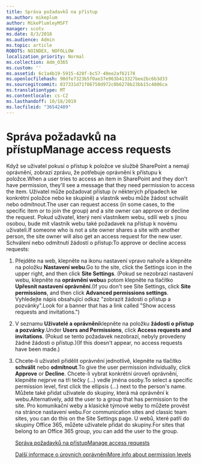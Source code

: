 ```yaml
---
title: Správa požadavků na přístup
ms.author: mikeplum
author: MikePlumleyMSFT
manager: scotv
ms.date: 8/3/2018
ms.audience: Admin
ms.topic: article
ROBOTS: NOINDEX, NOFOLLOW
localization_priority: Normal
ms.collection: Adm_O365
ms.custom: ''
ms.assetid: 6c1a4b19-5915-428f-bc57-40ee2af62178
ms.openlocfilehash: 90dfe7323b5f0ae37e963b413327bee2bc6b3d33
ms.sourcegitcommit: 037331d71f06750d972c0b6278b23bb15c4806ca
ms.translationtype: MT
ms.contentlocale: cs-CZ
ms.lasthandoff: 10/18/2019
ms.locfileid: "36542489"
---
```

# <a name="manage-access-requests"></a><span data-ttu-id="b2be3-102">Správa požadavků na přístup</span><span class="sxs-lookup"><span data-stu-id="b2be3-102">Manage access requests</span></span>

<span data-ttu-id="b2be3-103">Když se uživatel pokusí o přístup k položce ve službě SharePoint a nemají oprávnění, zobrazí zprávu, že potřebuje oprávnění k přístupu k položce.</span><span class="sxs-lookup"><span data-stu-id="b2be3-103">When a user tries to access an item in SharePoint and they don't have permission, they'll see a message that they need permission to access the item.</span></span> <span data-ttu-id="b2be3-104">Uživatel může požadovat přístup (v některých případech ke konkrétní položce nebo ke skupině) a vlastník webu může žádost schválit nebo odmítnout.</span><span class="sxs-lookup"><span data-stu-id="b2be3-104">The user can request access (in some cases, to the specific item or to join the group) and a site owner can approve or decline the request.</span></span> <span data-ttu-id="b2be3-105">Pokud uživatel, který není vlastníkem webu, sdílí web s jinou osobou, bude mít vlastník webu také požadavek na přístup k novému uživateli.</span><span class="sxs-lookup"><span data-stu-id="b2be3-105">If someone who is not a site owner shares a site with another person, the site owner will also get an access request for the new user.</span></span> <span data-ttu-id="b2be3-106">Schválení nebo odmítnutí žádostí o přístup:</span><span class="sxs-lookup"><span data-stu-id="b2be3-106">To approve or decline access requests:</span></span>
  
1. <span data-ttu-id="b2be3-107">Přejděte na web, klepněte na ikonu nastavení vpravo nahoře a klepněte na položku **Nastavení webu**.</span><span class="sxs-lookup"><span data-stu-id="b2be3-107">Go to the site, click the Settings icon in the upper right, and then click **Site Settings**.</span></span> <span data-ttu-id="b2be3-108">(Pokud se nezobrazí nastavení webu, klepněte na **oprávnění webu**a potom klepněte na tlačítko **Upřesnit nastavení oprávnění**.</span><span class="sxs-lookup"><span data-stu-id="b2be3-108">(If you don't see Site Settings, click **Site permissions**, and then click **Advanced permissions settings**.</span></span> <span data-ttu-id="b2be3-109">Vyhledejte nápis obsahující odkaz "zobrazit žádosti o přístup a pozvánky".</span><span class="sxs-lookup"><span data-stu-id="b2be3-109">Look for a banner that has a link called "Show access requests and invitations.")</span></span>
    
2. <span data-ttu-id="b2be3-110">V seznamu **Uživatelé a oprávnění**klepněte na položku **žádosti o přístup a pozvánky**.</span><span class="sxs-lookup"><span data-stu-id="b2be3-110">Under **Users and Permissions**, click **Access requests and invitations**.</span></span> <span data-ttu-id="b2be3-111">(Pokud se tento požadavek nezobrazí, nebyly provedeny žádné žádosti o přístup.)</span><span class="sxs-lookup"><span data-stu-id="b2be3-111">(If this doesn't appear, no access requests have been made.)</span></span>
    
3. <span data-ttu-id="b2be3-112">Chcete-li uživateli přidělit oprávnění jednotlivě, klepněte na tlačítko **schválit** nebo **odmítnout**.</span><span class="sxs-lookup"><span data-stu-id="b2be3-112">To give the user permission individually, click **Approve** or **Decline**.</span></span> <span data-ttu-id="b2be3-113">Chcete-li vybrat konkrétní úroveň oprávnění, klepněte nejprve na tři tečky (...) vedle jména osoby.</span><span class="sxs-lookup"><span data-stu-id="b2be3-113">To select a specific permission level, first click the ellipsis (...) next to the person's name.</span></span> <span data-ttu-id="b2be3-114">Můžete také přidat uživatele do skupiny, která má oprávnění k webu.</span><span class="sxs-lookup"><span data-stu-id="b2be3-114">Alternatively, add the user to a group that has permission to the site.</span></span> <span data-ttu-id="b2be3-115">Pro komunikační weby a klasické týmové weby to můžete provést na stránce nastavení webu.</span><span class="sxs-lookup"><span data-stu-id="b2be3-115">For communication sites and classic team sites, you can do this on the Site Settings page.</span></span> <span data-ttu-id="b2be3-116">U webů, které patří do skupiny Office 365, můžete uživatele přidat do skupiny.</span><span class="sxs-lookup"><span data-stu-id="b2be3-116">For sites that belong to an Office 365 group, you can add the user to the group.</span></span>
    
    [<span data-ttu-id="b2be3-117">Správa požadavků na přístup</span><span class="sxs-lookup"><span data-stu-id="b2be3-117">Manage access requests </span></span>](https://go.microsoft.com/fwlink/?linkid=2008747)
    
    [<span data-ttu-id="b2be3-118">Další informace o úrovních oprávnění</span><span class="sxs-lookup"><span data-stu-id="b2be3-118">More info about permission levels</span></span>](https://go.microsoft.com/fwlink/?linkid=867071)
    

